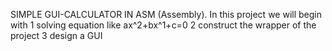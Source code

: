 SIMPLE GUI-CALCULATOR IN ASM  (Assembly).
 In this project we will begin with
  1 solving equation like ax^2+bx^1+c=0
  2 construct the wrapper of the project
  3 design a GUI 
  
